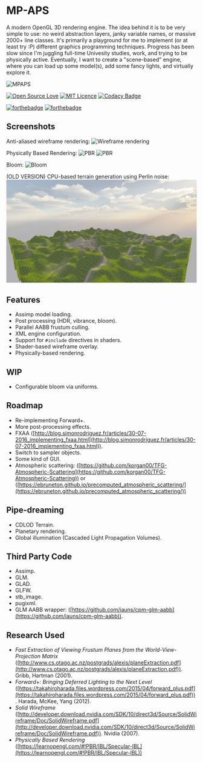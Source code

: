 # MP-APS
A modern OpenGL 3D rendering engine. The idea behind it is to be very simple to use: no weird abstraction layers, janky variable names, or massive 2000+ line classes. It's primarily a playground for me to implement (or at least try :P) different graphics programming techniques. Progress has been slow since I'm juggling full-time Univesity studies, work, and trying to be physically active. Eventually, I want to create a "scene-based" engine, where you can load up some model(s), add some fancy lights, and virtually explore it.

![MPAPS](https://github.com/htmlboss/OpenGL-Renderer/blob/master/MP-APS/img/MP-APS.png "MPAPS")

[![Open Source Love](https://badges.frapsoft.com/os/v1/open-source.png?v=103)](https://github.com/ellerbrock/open-source-badges/)
[![MIT Licence](https://badges.frapsoft.com/os/mit/mit.svg?v=103)](https://opensource.org/licenses/mit-license.php)
[![Codacy Badge](https://api.codacy.com/project/badge/Grade/fd7023ebf2e941eeb7d4f67cf9c6ea1f)](https://www.codacy.com/app/htmlboss/OpenGL-Renderer?utm_source=github.com&utm_medium=referral&utm_content=htmlboss/OpenGL-Renderer&utm_campaign=badger)

[![forthebadge](http://forthebadge.com/images/badges/designed-in-ms-paint.svg)](http://forthebadge.com)
[![forthebadge](http://forthebadge.com/images/badges/powered-by-water.svg)](http://forthebadge.com)


## Screenshots

Anti-aliased wireframe rendering:
![Wireframe rendering](https://github.com/htmlboss/OpenGL-Renderer/blob/master/MP-APS/img/02.png "Wireframe rendering")

Physically Based Rendering:
![PBR](https://github.com/htmlboss/OpenGL-Renderer/blob/master/MP-APS/img/03.png "Physically Based Rendering")
![PBR](https://github.com/htmlboss/OpenGL-Renderer/blob/master/MP-APS/img/04.png "Physically Based Rendering")

Bloom:
![Bloom](https://github.com/htmlboss/OpenGL-Renderer/blob/master/MP-APS/img/05.png "Bloom")

(OLD VERSION) CPU-based terrain generation using Perlin noise:
![Terrain](https://github.com/htmlboss/OpenGL-Renderer/blob/master/MP-APS/img/01.png "Terrain")

## Features
* Assimp model loading.
* Post processing (HDR, vibrance, bloom).
* Parallel AABB frustum culling.
* XML engine configuration.
* Support for `#include` directives in shaders.
* Shader-based wireframe overlay.
* Physically-based rendering.

## WIP
* Configurable bloom via uniforms.

## Roadmap
* Re-implementing Forward+.
* More post-processing effects.
* FXAA ([http://blog.simonrodriguez.fr/articles/30-07-2016_implementing_fxaa.html](http://blog.simonrodriguez.fr/articles/30-07-2016_implementing_fxaa.html)).
* Switch to sampler objects.
* Some kind of GUI.
* Atmospheric scattering: ([https://github.com/korgan00/TFG-Atmospheric-Scattering](https://github.com/korgan00/TFG-Atmospheric-Scattering)) or ([https://ebruneton.github.io/precomputed_atmospheric_scattering/](https://ebruneton.github.io/precomputed_atmospheric_scattering/))

## Pipe-dreaming
* CDLOD Terrain.
* Planetary rendering.
* Global illumination (Cascaded Light Propagation Volumes).

## Third Party Code
* Assimp.
* GLM.
* GLAD.
* GLFW.
* stb_image.
* pugixml.
* GLM AABB wrapper: ([https://github.com/iauns/cpm-glm-aabb](https://github.com/iauns/cpm-glm-aabb)).

## Research Used
*  _Fast Extraction of Viewing Frustum Planes from the World-View-Projection Matrix_ ([http://www.cs.otago.ac.nz/postgrads/alexis/planeExtraction.pdf](http://www.cs.otago.ac.nz/postgrads/alexis/planeExtraction.pdf)). Gribb, Hartman (2001).
* _Forward+: Bringing Deferred Lighting to the Next Level_ ([https://takahiroharada.files.wordpress.com/2015/04/forward_plus.pdf](https://takahiroharada.files.wordpress.com/2015/04/forward_plus.pdf)). Harada, McKee, Yang (2012).
* _Solid Wireframe_ ([http://developer.download.nvidia.com/SDK/10/direct3d/Source/SolidWireframe/Doc/SolidWireframe.pdf](http://developer.download.nvidia.com/SDK/10/direct3d/Source/SolidWireframe/Doc/SolidWireframe.pdf)). Nvidia (2007).
* _Physically Based Rendering_ ([https://learnopengl.com/#!PBR/IBL/Specular-IBL](https://learnopengl.com/#!PBR/IBL/Specular-IBL))